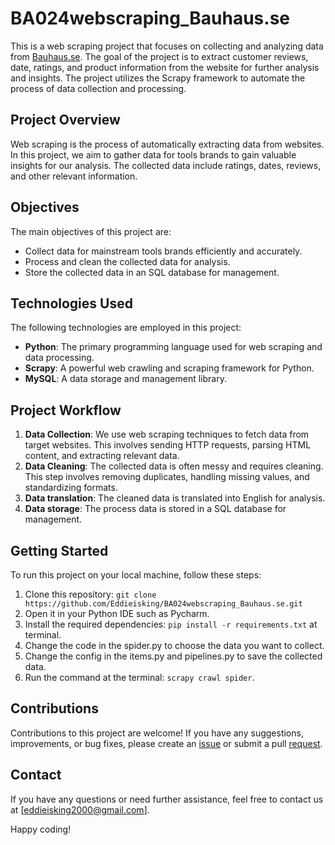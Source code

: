 # BA024webscraping_Bauhaus.se

This is a web scraping project that focuses on collecting and analyzing data from [Bauhaus.se](https://www.bauhaus.se/). The goal of the project is to extract customer reviews, date, ratings, and product information from the website for further analysis and insights. The project utilizes the Scrapy framework to automate the process of data collection and processing.

## Project Overview

Web scraping is the process of automatically extracting data from websites. In this project, we aim to gather data for tools brands to gain valuable insights for our analysis. The collected data include ratings, dates, reviews, and other relevant information.

## Objectives

The main objectives of this project are:

- Collect data for mainstream tools brands efficiently and accurately.
- Process and clean the collected data for analysis.
- Store the collected data in an SQL database for management.

## Technologies Used

The following technologies are employed in this project:

- **Python**: The primary programming language used for web scraping and data processing.
- **Scrapy**: A powerful web crawling and scraping framework for Python.
- **MySQL**: A data storage and management library.

## Project Workflow

1. **Data Collection**: We use web scraping techniques to fetch data from target websites. This involves sending HTTP requests, parsing HTML content, and extracting relevant data.
2. **Data Cleaning**: The collected data is often messy and requires cleaning. This step involves removing duplicates, handling missing values, and standardizing formats.
3. **Data translation**: The cleaned data is translated into English for analysis.
4. **Data storage**: The process data is stored in a SQL database for management.

## Getting Started

To run this project on your local machine, follow these steps:

1. Clone this repository: `git clone https://github.com/Eddieisking/BA024webscraping_Bauhaus.se.git`
2. Open it in your Python IDE such as Pycharm.
3. Install the required dependencies: `pip install -r requirements.txt` at terminal.
4. Change the code in the spider.py to choose the data you want to collect.
5. Change the config in the items.py and pipelines.py to save the collected data.
6. Run the command at the terminal: `scrapy crawl spider`. 


## Contributions

Contributions to this project are welcome! If you have any suggestions, improvements, or bug fixes, please create an [issue](https://github.com/Eddieisking/BA024webscraping_Bauhaus.se/issues) or submit a pull [request](https://github.com/Eddieisking/BA024webscraping_Bauhaus.se/pulls).

## Contact

If you have any questions or need further assistance, feel free to contact us at [eddieisking2000@gmail.com].

Happy coding!

